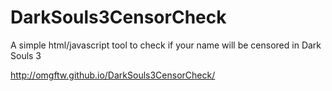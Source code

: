 DarkSouls3CensorCheck
=====================

A simple html/javascript tool to check if your name will be censored in Dark Souls 3

http://omgftw.github.io/DarkSouls3CensorCheck/